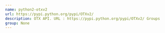 ```yaml
---
name: python2-otxv2
url: https://pypi.python.org/pypi/OTXv2/
description: OTX API. URL : https://pypi.python.org/pypi/OTXv2/ Groups : None
group: None
---
```

